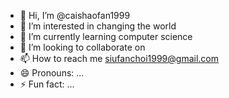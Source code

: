 - 👋 Hi, I’m @caishaofan1999
- 👀 I’m interested in changing the world
- 🌱 I’m currently learning computer science
- 💞️ I’m looking to collaborate on 
- 📫 How to reach me siufanchoi1999@gmail.com
- 😄 Pronouns: ...
- ⚡ Fun fact: ...

<!---
caishaofan1999/caishaofan1999 is a ✨ special ✨ repository because its `README.md` (this file) appears on your GitHub profile.
You can click the Preview link to take a look at your changes.
--->

